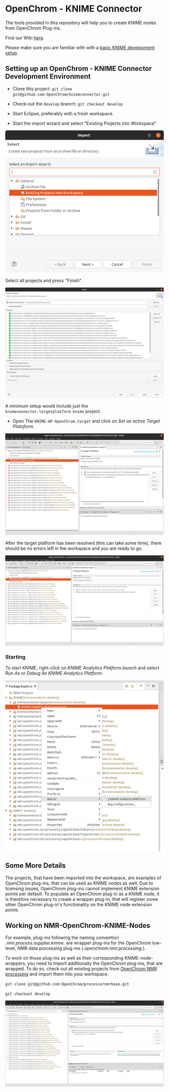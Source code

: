 # OpenChrom - KNIME Connector

The tools provided in this repository will help you to create KNIME nodes from OpenChrom Plug-ins.

Find our Wiki [here](https://github.com/OpenChrom/knimeconnector/wiki).

Please make sure you are familiar with with a [basic KNIME development setup](https://github.com/knime/knime-sdk-setup).

## Setting up an OpenChrom - KNIME Connector Development Environment

+ Clone this project: `git clone git@github.com:OpenChrom/knimeconnector.git`

+ Check-out the `develop` branch:  `git checkout develop`

+ Start Eclipse, preferably with a fresh workspace.

+ Start the import wizard and select "Existing Projects into Workspace"

![alt text](images/import-1.png  "alt text")

Select all projects and press "Finish".

![alt text](images/import-2.png  "alt text")

A minimum setup would include just the `knimeconnector.targetplatform.knime` project.

+ Open The `KNIME-AP-OpenChrom.target` and click on *Set as active Target Platoform*.

![alt text](images/select-tp.png  "alt text")

After the target platform has been resolved (this can take some time), there should be no errors left in the workspace and you are ready to go.

![alt text](images/loaded-tp.png  "alt text")

### Starting

To start KNIME, right-click on *KNIME Analytics Platform.launch* and select *Run As* or *Debug As*  *KNIME Analytics Platform*.

![alt text](images/start-knime.png  "alt text")


## Some More Details

The projects, that have been imported into the workspace, are examples of OpenChrom plug-ins, that can be used as KNIME nodes as well. Due to licensing issues, OpenChrom plug-ins cannot implement KNIME extension points per default. To populate an OpenChrom plug-in as a KNIME node, it is therefore necessary to create a wrapper plug-in, that will register some other OpenChrom plug-in's functionality on the KNIME node extension points.

## Working on NMR-OpenChrom-KNIME-Nodes

For example, plug-ins following the naming convention  *.nmr.process.supplier.knime.* are wrapper plug-ins for the OpenChrom low-level, NMR data processing plug-ins (*.openchrom.nmr.processing.*).

To work on those plug-ins as well as their corresponding KNIME-node-wrappers, you need to import additionally the OpenChrom plug-ins, that are wrapped.
To do so, check out all existing projects from [OpenChrom NMR processing](https://github.com/OpenChrom/processornmrbase/tree/develop) and import them into your workspace.

`git clone git@github.com:OpenChrom/processornmrbase.git`

`git checkout develop`

![alt text](images/openchrom-nmr.png  "alt text")

